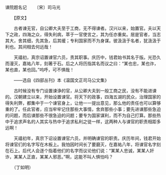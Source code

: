 谏院题名记
　　〔宋〕司马光

　　【原文】

　　古者谏无官，自公卿大夫至于工商，无不得谏者。汉兴以来，始置官。夫以天下之政，四海之众，得失利病，萃于一官使言之，其为任亦重矣。居是官者，当志其大，舍其细，先其急，后其缓；专利国家而不为身谋。彼汲汲于名者，犹汲汲于利也。其间相去何远哉！

　　天禧初，真宗诏置谏官六员，责其职事。庆历中，钱君始书其名于版。光恐久而漫灭，嘉祐八年，刻著于石。后之人将历指其名而议之曰：“某也忠，某也诈，某也直，某也回。”呜呼，可不惧哉！

　　——选自《四部丛刊》本《温国文正司马公文集》　

　　古时候没有专门设置谏诤的官，从公卿大夫到一般工商之民，没有不能进谏的。汉朝建立以来，开始设置谏官。将天下的政事，四海五湖的民众，治理国家的得失利弊，都集中于一个谏官身上，让他一一提出意见，那么他的责任也可以算够重的了。任此官者，应当牢牢记住那些大事情，舍弃那些小事；要先进谏那些急迫的问题，而后谏那些不很急迫的问题；要专为国家谋利，而不为自己打算。那些热中于追求声名的人其实与热中于追求私利之徒一样，这两种人与谏官的职责相距多远啊！

　　天禧初年，真宗下诏设置谏官六员，并明确谏官的职责。庆历年间，钱君开始将谏官们的名字写在木板上。我怕因时间长了要磨灭，在嘉祐八年，将谏官名字刻在石上。后代人会逐个指着他们的名字而议论他们说：“某某人忠诚，某某人奸诈，某某人正直，某某人邪恶。”啊，这能不叫人惧怕吗？

　　（丁如明） 


